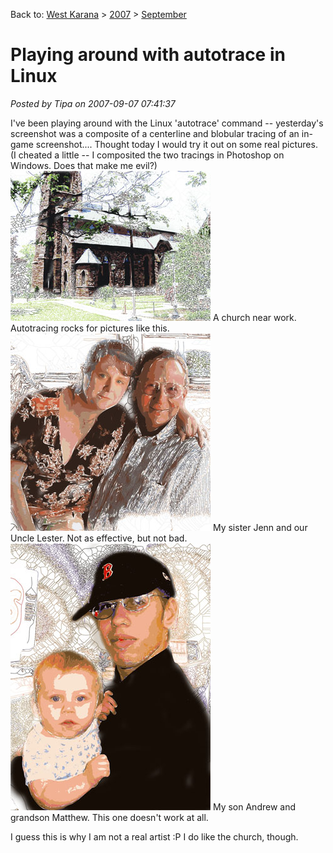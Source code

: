 Back to: [West Karana](/posts/westkarana.md) > [2007](/posts/2007/westkarana.md) > [September](./westkarana.md)
# Playing around with autotrace in Linux

*Posted by Tipa on 2007-09-07 07:41:37*

I've been playing around with the Linux 'autotrace' command -- yesterday's screenshot was a composite of a centerline and blobular tracing of an in-game screenshot.... Thought today I would try it out on some real pictures. (I cheated a little -- I composited the two tracings in Photoshop on Windows. Does that make me evil?)
![churchcomposite.jpg](../../../uploads/2007/09/churchcomposite.jpg)
A church near work. Autotracing rocks for pictures like this.
![jenncomposite.jpg](../../../uploads/2007/09/jenncomposite.jpg)
My sister Jenn and our Uncle Lester. Not as effective, but not bad.
![andymattcomposite.jpg](../../../uploads/2007/09/andymattcomposite.jpg)
My son Andrew and grandson Matthew. This one doesn't work at all.

I guess this is why I am not a real artist :P I do like the church, though.
